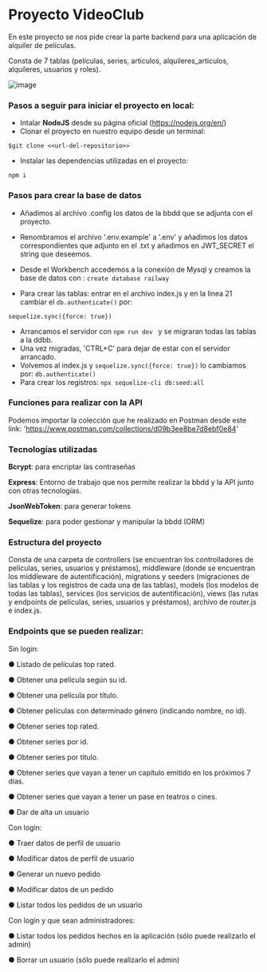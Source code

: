 # Proyecto VideoClub

En este proyecto se nos pide crear la parte backend para una aplicación de alquiler de películas.

Consta de 7 tablas (películas, series, articulos, alquileres_articulos, alquileres, usuarios y roles).

![image](https://user-images.githubusercontent.com/110055279/200183884-dda01f9a-1703-4d4f-adce-6a902318fbac.png)

### Pasos a seguir para iniciar el proyecto en local:
- Intalar **NodeJS** desde su página oficial (https://nodejs.org/en/)
- Clonar el proyecto en nuestro equipo desde un terminal:

```$git clone <<url-del-repositorio>>```

- Instalar las dependencias utilizadas en el proyecto:

```npm i ```

### Pasos para crear la base de datos

- Añadimos al archivo .config los datos de la bbdd que se adjunta con el proyecto.

- Renombramos el archivo '.env.example' a '.env' y añadimos los datos correspondientes que adjunto en el .txt y añadimos en JWT_SECRET el string que deseemos.
- Desde el Workbench accedemos a la conexión de Mysql y creamos la base de datos con : ```create database railway```

- Para crear las tablas: entrar en el archivo index.js y en la línea 21 cambiar el ```db.authenticate()``` por:

```sequelize.sync({force: true})```

- Arrancamos el servidor con ```npm run dev ``` y se migraran todas las tablas a la ddbb.
- Una vez migradas, 'CTRL+C' para dejar de estar con el servidor arrancado.
- Volvemos al index.js y ```sequelize.sync({force: true})``` lo cambiamos por:
```db.authenticate()```
- Para crear los registros: 
```npx sequelize-cli db:seed:all ```

### Funciones para realizar con la API

Podemos importar la colección que he realizado en Postman desde este link: 'https://www.postman.com/collections/d09b3ee8be7d8ebf0e84'

### Tecnologías utilizadas

**Bcrypt**: para encriptar las contraseñas

**Express**: Entorno de trabajo que nos permite realizar la bbdd y la API junto con otras tecnologías.

**JsonWebToken**: para generar tokens

**Sequelize**: para poder gestionar y manipular la bbdd (ORM)

### Estructura del proyecto

Consta de una carpeta de controllers (se encuentran los controlladores de películas, series, usuarios y préstamos), middleware (donde se encuentran los middleware de autentificación), migrations y seeders (migraciones de las tablas y los registros de cada una de las tablas), models (los modelos de todas las tablas), services (los servicios de autentificación), views (las rutas y endpoints de películas, series, usuarios y préstamos), archivo de router.js e index.js.

### Endpoints que se pueden realizar:

Sin login:

● Listado de películas top rated.

● Obtener una película según su id.

● Obtener una película por título.

● Obtener películas con determinado género (indicando nombre, no id).

● Obtener series top rated.

● Obtener series por id.

● Obtener series por título.

● Obtener series que vayan a tener un capítulo emitido en los próximos 7 dias.

● Obtener series que vayan a tener un pase en teatros o cines.

● Dar de alta un usuario

Con login:

● Traer datos de perfil de usuario

● Modificar datos de perfil de usuario

● Generar un nuevo pedido

● Modificar datos de un pedido

● Listar todos los pedidos de un usuario


Con login y que sean administradores: 

● Listar todos los pedidos hechos en la aplicación (sólo puede realizarlo el admin)

● Borrar un usuario (sólo puede realizarlo el admin)
